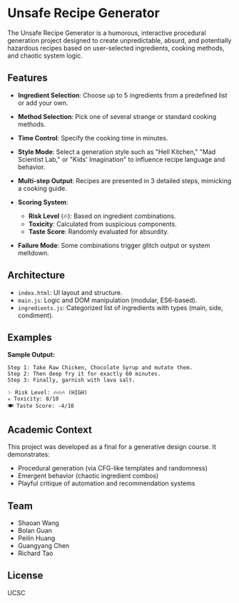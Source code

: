 # Unsafe Recipe Generator

The Unsafe Recipe Generator is a humorous, interactive procedural generation project designed to create unpredictable, absurd, and potentially hazardous recipes based on user-selected ingredients, cooking methods, and chaotic system logic.

##  Features

* **Ingredient Selection**: Choose up to 5 ingredients from a predefined list or add your own.
* **Method Selection**: Pick one of several strange or standard cooking methods.
* **Time Control**: Specify the cooking time in minutes.
* **Style Mode**: Select a generation style such as "Hell Kitchen," "Mad Scientist Lab," or "Kids' Imagination" to influence recipe language and behavior.
* **Multi-step Output**: Recipes are presented in 3 detailed steps, mimicking a cooking guide.
* **Scoring System**:

  *  **Risk Level** (🔥): Based on ingredient combinations.
  *  **Toxicity**: Calculated from suspicious components.
  *  **Taste Score**: Randomly evaluated for absurdity.
* **Failure Mode**: Some combinations trigger glitch output or system meltdown.

##  Architecture

* `index.html`: UI layout and structure.
* `main.js`: Logic and DOM manipulation (modular, ES6-based).
* `ingredients.js`: Categorized list of ingredients with types (main, side, condiment).


##  Examples

**Sample Output:**

```
Step 1: Take Raw Chicken, Chocolate Syrup and mutate them.
Step 2: Then deep fry it for exactly 60 minutes.
Step 3: Finally, garnish with lava salt.

✨ Risk Level: 🔥🔥🔥 (HIGH)
☣ Toxicity: 8/10
🍽 Taste Score: -4/10
```

##  Academic Context

This project was developed as a final for a generative design course. It demonstrates:

* Procedural generation (via CFG-like templates and randomness)
* Emergent behavior (chaotic ingredient combos)
* Playful critique of automation and recommendation systems

##  Team

* Shaoan Wang
* Bolan Guan
* Peilin Huang
* Guangyang Chen
* Richard Tao

##  License

UCSC
